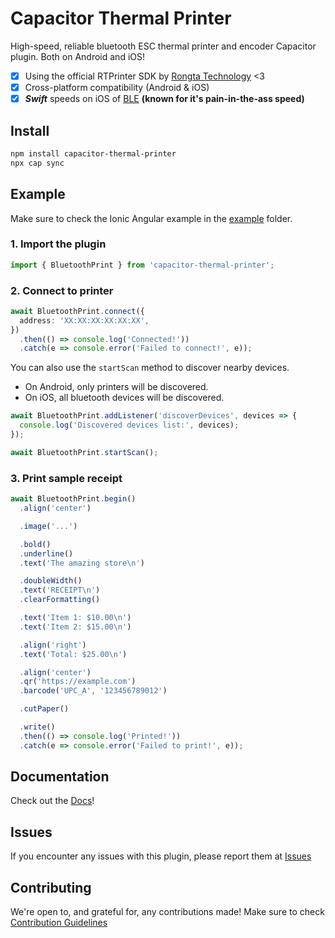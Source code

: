 # Capacitor Thermal Printer

High-speed, reliable bluetooth ESC thermal printer and encoder Capacitor plugin. Both on Android and iOS!

- [x] Using the official RTPrinter SDK by [Rongta Technology](https://www.rongtatech.com/) <3
- [x] Cross-platform compatibility (Android & iOS)
- [x] **_Swift_** speeds on iOS of [BLE](https://en.wikipedia.org/wiki/Bluetooth_Low_Energy) **(known for it's pain-in-the-ass speed)**

## Install

```bash
npm install capacitor-thermal-printer
npx cap sync
```

## Example

Make sure to check the Ionic Angular example in the [example](./example) folder.

### 1. Import the plugin

```ts
import { BluetoothPrint } from 'capacitor-thermal-printer';
```

### 2. Connect to printer

```ts
await BluetoothPrint.connect({
  address: 'XX:XX:XX:XX:XX:XX',
})
  .then(() => console.log('Connected!'))
  .catch(e => console.error('Failed to connect!', e));
```

You can also use the `startScan` method to discover nearby devices.

- On Android, only printers will be discovered.
- On iOS, all bluetooth devices will be discovered.

```ts
await BluetoothPrint.addListener('discoverDevices', devices => {
  console.log('Discovered devices list:', devices);
});

await BluetoothPrint.startScan();
```

### 3. Print sample receipt

```ts
await BluetoothPrint.begin()
  .align('center')

  .image('...')

  .bold()
  .underline()
  .text('The amazing store\n')

  .doubleWidth()
  .text('RECEIPT\n')
  .clearFormatting()

  .text('Item 1: $10.00\n')
  .text('Item 2: $15.00\n')

  .align('right')
  .text('Total: $25.00\n')

  .align('center')
  .qr('https://example.com')
  .barcode('UPC_A', '123456789012')

  .cutPaper()

  .write()
  .then(() => console.log('Printed!'))
  .catch(e => console.error('Failed to print!', e));
```

## Documentation

Check out the [Docs](./docs/README.md)!

## Issues

If you encounter any issues with this plugin, please report them at [Issues](https://github.com/Malik12tree/capacitor-thermal-printer/issues)

## Contributing

We're open to, and grateful for, any contributions made! Make sure to check [Contribution Guidelines](./CONTRIBUTING.md)
